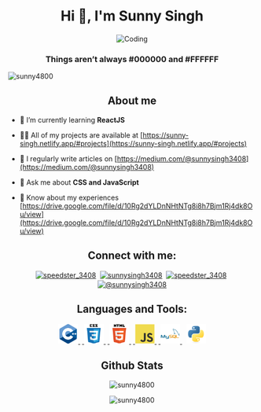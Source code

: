 <h1 align="center">Hi 👋, I'm Sunny Singh</h1>

<p align="center">
<img align="center" alt="Coding" width="400" src="https://camo.githubusercontent.com/cae12fddd9d6982901d82580bdf321d81fb299141098ca1c2d4891870827bf17/68747470733a2f2f6d69726f2e6d656469756d2e636f6d2f6d61782f313336302f302a37513379765349765f7430696f4a2d5a2e676966">
 </p>

<h3 align="center">Things aren’t always #000000 and #FFFFFF</h3>

<p align="left"> <img src="https://komarev.com/ghpvc/?username=sunny4800&label=Profile%20views&color=0e75b6&style=flat" alt="sunny4800" /> </p>

<h2 align="center"> About me</h2>

- 🌱 I’m currently learning **ReactJS**

- 👨‍💻 All of my projects are available at [https://sunny-singh.netlify.app/#projects](https://sunny-singh.netlify.app/#projects)

- 📝 I regularly write articles on [https://medium.com/@sunnysingh3408](https://medium.com/@sunnysingh3408)

- 💬 Ask me about **CSS and JavaScript**

- 📄 Know about my experiences [https://drive.google.com/file/d/10Rg2dYLDnNHtNTg8i8h7Bjm1Rj4dk8Ou/view](https://drive.google.com/file/d/10Rg2dYLDnNHtNTg8i8h7Bjm1Rj4dk8Ou/view)

<h2 align="center">Connect with me:</h2>
<p align="center">
<a href="https://twitter.com/speedster_3408" target="blank"><img align="center" src="https://raw.githubusercontent.com/rahuldkjain/github-profile-readme-generator/master/src/images/icons/Social/twitter.svg" alt="speedster_3408" height="30" width="40" /></a>&nbsp;
<a href="https://linkedin.com/in/sunnysingh3408" target="blank"><img align="center" src="https://raw.githubusercontent.com/rahuldkjain/github-profile-readme-generator/master/src/images/icons/Social/linked-in-alt.svg" alt="sunnysingh3408" height="30" width="40" /></a>&nbsp;
<a href="https://instagram.com/speedster_3408" target="blank"><img align="center" src="https://raw.githubusercontent.com/rahuldkjain/github-profile-readme-generator/master/src/images/icons/Social/instagram.svg" alt="speedster_3408" height="30" width="40" /></a>&nbsp;
<a href="https://medium.com/@sunnysingh3408" target="blank"><img align="center" src="https://raw.githubusercontent.com/rahuldkjain/github-profile-readme-generator/master/src/images/icons/Social/medium.svg" alt="@sunnysingh3408" height="30" width="40" /></a>
</p>
<h2 align="center">Languages and Tools:</h2>
<p align="center"> <a href="https://www.w3schools.com/cpp/" target="_blank" rel="noreferrer"> <img src="https://raw.githubusercontent.com/devicons/devicon/master/icons/cplusplus/cplusplus-original.svg" alt="cplusplus" width="40" height="40"/> </a> &nbsp;<a href="https://www.w3schools.com/css/" target="_blank" rel="noreferrer"> <img src="https://raw.githubusercontent.com/devicons/devicon/master/icons/css3/css3-original-wordmark.svg" alt="css3" width="40" height="40"/> </a> &nbsp;<a href="https://www.w3.org/html/" target="_blank" rel="noreferrer"> <img src="https://raw.githubusercontent.com/devicons/devicon/master/icons/html5/html5-original-wordmark.svg" alt="html5" width="40" height="40"/> </a> &nbsp;<a href="https://developer.mozilla.org/en-US/docs/Web/JavaScript" target="_blank" rel="noreferrer"> <img src="https://raw.githubusercontent.com/devicons/devicon/master/icons/javascript/javascript-original.svg" alt="javascript" width="40" height="40"/> </a> &nbsp;<a href="https://www.mysql.com/" target="_blank" rel="noreferrer"> <img src="https://raw.githubusercontent.com/devicons/devicon/master/icons/mysql/mysql-original-wordmark.svg" alt="mysql" width="40" height="40"/> </a>&nbsp; <a href="https://www.python.org" target="_blank" rel="noreferrer"> <img src="https://raw.githubusercontent.com/devicons/devicon/master/icons/python/python-original.svg" alt="python" width="40" height="40"/> </a> </p>

<h2 align="center">Github Stats</h2>

<p align="center"><img src="https://github-readme-streak-stats.herokuapp.com/?user=sunny4800&theme=great-gatsby" alt="sunny4800" /></p>
<p align="center"><img src="https://github-readme-stats.vercel.app/api/top-langs?username=sunny4800&show_icons=true&locale=en&theme=great-gatsby" alt="sunny4800" /></p>


